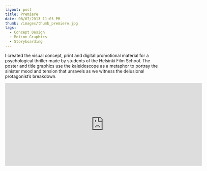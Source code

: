 ```yaml
---
layout: post
title: Premiere
date: 08/07/2013 11:03 PM
thumb: /images/thumb_premiere.jpg
tags:
  - Concept Design
  - Motion Graphics
  - Storyboarding
---
```

I created the visual concept, print and digital promotional material for a psychological thriller made by students of the Helsinki Film School. The poster and title graphics use the kaleidoscope as a metaphor to portray the sinister mood and tension that unravels as we witness the delusional protagonist’s breakdown.

<iframe src="https://player.vimeo.com/video/86459962" width="640" height="270" frameborder="0" webkitallowfullscreen mozallowfullscreen allowfullscreen></iframe>

